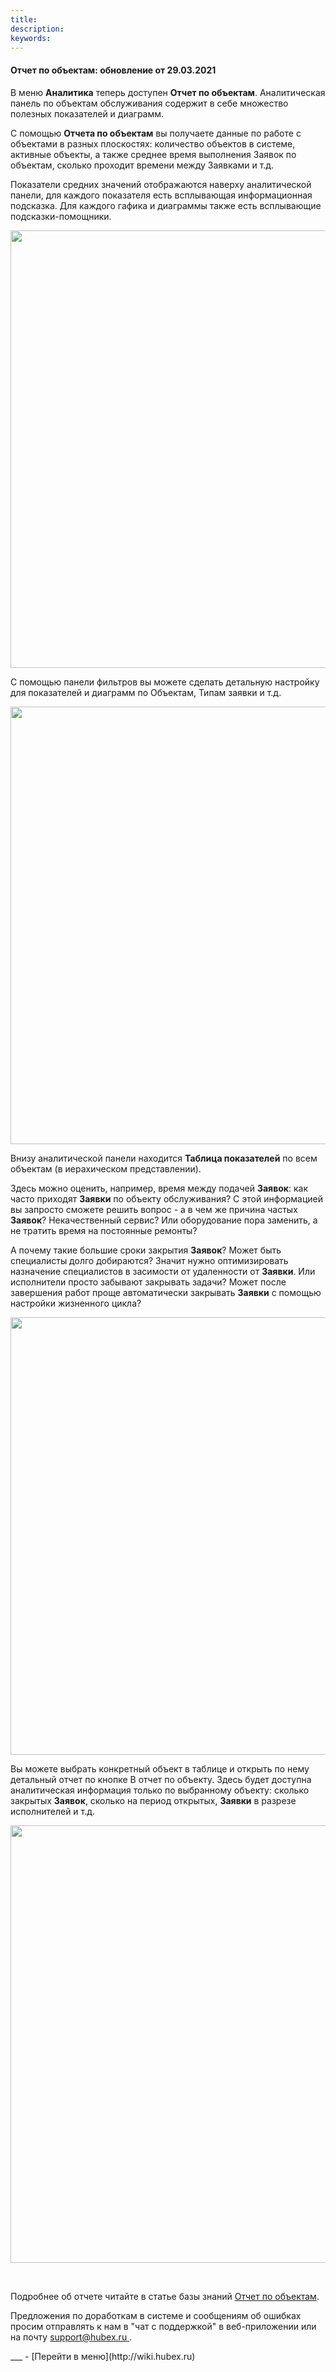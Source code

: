```yaml
---
title: 
description: 
keywords: 
---
```


#### Отчет по объектам: обновление от 29.03.2021
<html>
<meta charset="utf-8">

</html>
<body>
<p>В меню <strong>Аналитика</strong> теперь доступен <strong>Отчет по объектам</strong>. Аналитическая панель по объектам обслуживания содержит в себе множество полезных показателей и диаграмм.</p>

<p>С помощью <strong>Отчета по объектам</strong> вы получаете данные по работе с объектами в разных плоскостях: количество объектов в системе, активные объекты, а также среднее время выполнения Заявок по объектам, сколько проходит времени между Заявками и т.д.</p>
<p>Показатели средних значений отображаются наверху аналитической панели, для каждого показателя есть всплывающая информационная подсказка. Для каждого гафика и диаграммы также есть всплывающие подсказки-помощники.</p>
<p><span style="font-weight: @ArticleID00;"><img style="display: block; margin-left: auto; margin-right: auto;" src="https://content.screencast.com/users/echinaek.val/folders/Capture/media/09fe2b56-cbf7-45df-920f-4571e0a4c768/LWR_Recording.png" alt="" width="700" height="auto" /></span></p>
<p>С помощью панели фильтров вы можете сделать детальную настройку для показателей и диаграмм по Объектам, Типам заявки и т.д.</p>
<p><span style="font-weight: @ArticleID00;"><img style="display: block; margin-left: auto; margin-right: auto;" src="https://content.screencast.com/users/echinaek.val/folders/Capture/media/2cdd2a33-18d3-42c7-a9a9-caa226c90a4c/LWR_Recording.png" alt="" width="700" height="auto" /></span></p>
<p>Внизу аналитической панели находится <strong>Таблица показателей</strong> по всем объектам (в иерахическом представлении).</p>
<p>Здесь можно оценить, например, время между подачей <strong>Заявок</strong>: как часто приходят <strong>Заявки</strong> по объекту обслуживания? С этой информацией вы запросто сможете решить вопрос - а в чем же причина частых <strong>Заявок</strong>? Некачественный сервис? Или оборудование пора заменить, а не тратить время на постоянные ремонты?</p>
<p>А почему такие большие сроки закрытия <strong>Заявок</strong>? Может быть специалисты долго добираются? Значит нужно оптимизировать назначение специалистов в засимости от удаленности от <strong>Заявки</strong>. Или исполнители просто забывают закрывать задачи? Может после завершения работ проще автоматически закрывать <strong>Заявки</strong> с помощью настройки жизненного цикла?</p>
<p><span style="font-weight: @ArticleID00;"><img style="display: block; margin-left: auto; margin-right: auto;" src="https://content.screencast.com/users/echinaek.val/folders/Capture/media/3e491e47-fbd9-4462-b25e-ae102eca0cfd/LWR_Recording.png" alt="" width="700" height="auto" /></span></p>
<p>Вы можете выбрать конкретный объект в таблице и открыть по нему детальный отчет по кнопке В отчет по объекту. Здесь будет доступна аналитическая информация только по выбранному объекту: сколько закрытых <strong>Заявок</strong>, сколько на период открытых, <strong>Заявки</strong> в разрезе исполнителей и т.д.</p>
<p><span style="font-weight: @ArticleID00;"><img style="display: block; margin-left: auto; margin-right: auto;" src="https://content.screencast.com/users/echinaek.val/folders/Capture/media/e41eab68-f43c-4deb-aa77-57dce2f3e752/LWR_Recording.png" alt="" width="700" height="auto" /></span></p>
<p><span style="font-weight: @ArticleID00;">&nbsp;</span></p>

<p>Подробнее об отчете читайте в статье базы знаний <a href="https://wiki.hubex.ru/docs/FAQ/RU/user/ObjectsAnalitics.html">Отчет по объектам</a>.</p>

<p>Предложения по доработкам в системе и сообщениям об ошибках просим отправлять к нам в "чат с поддержкой" в веб-приложении или на почту <a href="mailto:support@hubex.ru" target="_blank" rel="noopener"> support@hubex.ru </a>.</p>

</body>
___
- [Перейти в меню](http://wiki.hubex.ru)
